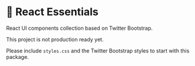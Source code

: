 # 🎨 React Essentials

React UI components collection based on Twitter Bootstrap.

This project is not production ready yet.

Please include `styles.css` and the Twitter Bootstrap styles to start with this package.
